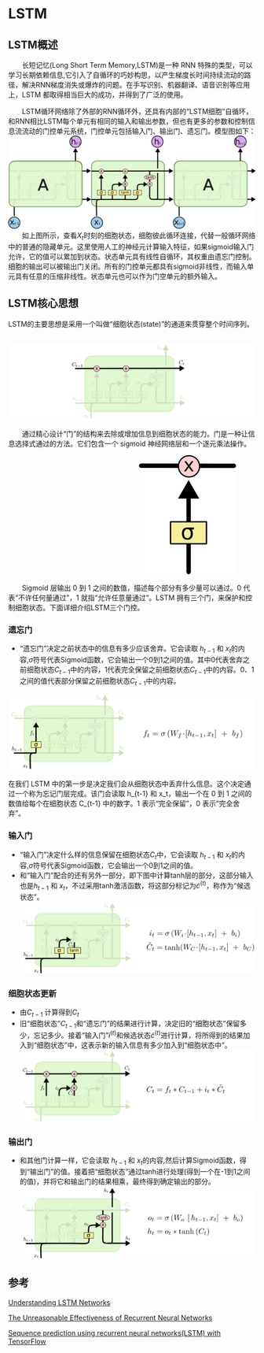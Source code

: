 
# LSTM
## LSTM概述
&emsp;&emsp;长短记忆(Long Short Term Memory,LSTM)是一种 RNN 特殊的类型，可以学习长期依赖信息,它引入了自循环的巧妙构思，以产生梯度长时间持续流动的路径，解决RNN梯度消失或爆炸的问题。在手写识别、机器翻译、语音识别等应用上，LSTM 都取得相当巨大的成功，并得到了广泛的使用。

&emsp;&emsp;LSTM循环网络除了外部的RNN循环外，还具有内部的“LSTM细胞”自循环，和RNN相比LSTM每个单元有相同的输入和输出参数，但也有更多的参数和控制信息流流动的门控单元系统，门控单元包括输入门、输出门、遗忘门。模型图如下：
![rnn](img/lstm_model.png?raw=true "rnn")
&emsp;&emsp;如上图所示，查看$X_t$时刻的细胞状态，细胞彼此循环连接，代替一般循环网络中的普通的隐藏单元。这里使用人工的神经元计算输入特征，如果sigmoid输入门允许，它的值可以累加到状态。状态单元具有线性自循环，其权重由遗忘门控制。细胞的输出可以被输出门关闭。所有的门控单元都具有sigmoid非线性，而输入单元具有任意的压缩非线性。状态单元也可以作为门空单元的额外输入。

## LSTM核心思想
LSTM的主要思想是采用一个叫做“细胞状态(state)”的通道来贯穿整个时间序列。

&emsp;![rnn](img/state1.png?raw=true "rnn")

&emsp;&emsp;通过精心设计“门”的结构来去除或增加信息到细胞状态的能力。门是一种让信息选择式通过的方法。它们包含一个 sigmoid 神经网络层和一个逐元乘法操作。

&emsp;&emsp;&emsp;&emsp;&emsp;&emsp;&emsp;&emsp;&emsp;&emsp;&emsp;&emsp;&emsp;&emsp;&emsp;&emsp;&emsp;&emsp;&emsp;![rnn](img/state2.png?raw=true "rnn")

&emsp;&emsp;Sigmoid 层输出 0 到 1 之间的数值，描述每个部分有多少量可以通过。0 代表“不许任何量通过”，1 就指“允许任意量通过”。LSTM 拥有三个门，来保护和控制细胞状态。下面详细介绍LSTM三个门控。
### 遗忘门
- “遗忘门”决定之前状态中的信息有多少应该舍弃。它会读取 $h_{t-1}$ 和 $x_t$的内容,$\sigma$符号代表Sigmoid函数，它会输出一个0到1之间的值。其中0代表舍弃之前细胞状态$C_{t-1}$中的内容，1代表完全保留之前细胞状态$C_{t-1}$中的内容。0、1之间的值代表部分保留之前细胞状态$C_{t-1}$中的内容。

![rnn](img/forget.png?raw=true "rnn")

在我们 LSTM 中的第一步是决定我们会从细胞状态中丢弃什么信息。这个决定通过一个称为忘记门层完成。该门会读取 h_{t-1} 和 x_t，输出一个在 0 到 1 之间的数值给每个在细胞状态 C_{t-1} 中的数字。1 表示“完全保留”，0 表示“完全舍弃”。
### 输入门

- “输入门”决定什么样的信息保留在细胞状态$C_t$中，它会读取 $h_{t-1}$ 和 $x_t$的内容,$\sigma$符号代表Sigmoid函数，它会输出一个0到1之间的值。
- 和“输入门”配合的还有另外一部分，即下图中计算tanh层的部分，这部分输入也是$h_{t-1}$ 和 $x_t$，不过采用tanh激活函数，将这部分标记为$\tilde c^{(t)}$，称作为“候选状态”。
![rnn](img/input.png?raw=true "rnn")
### 细胞状态更新
- 由$C_{t-1}$ 计算得到$C_t$
- 旧“细胞状态”$C_{t-1}$和“遗忘门”的结果进行计算，决定旧的“细胞状态”保留多少，忘记多少。接着“输入门”$i^{(t)}$和候选状态$\tilde c^{(t)}$进行计算，将所得到的结果加入到“细胞状态”中，这表示新的输入信息有多少加入到“细胞状态中”。
![rnn](img/update.png?raw=true "rnn")
### 输出门
- 和其他门计算一样，它会读取 $h_{t-1}$ 和 $x_t$的内容,然后计算Sigmoid函数，得到“输出门”的值。接着把“细胞状态”通过tanh进行处理(得到一个在-1到1之间的值)，并将它和输出门的结果相乘，最终得到确定输出的部分。
![rnn](img/output.png?raw=true "rnn")

## 参考
[Understanding LSTM Networks](https://colah.github.io/posts/2015-08-Understanding-LSTMs/ "title")

[The Unreasonable Effectiveness of Recurrent Neural Networks](https://karpathy.github.io/2015/05/21/rnn-effectiveness/ "title")

[Sequence prediction using recurrent neural networks(LSTM) with TensorFlow](http://mourafiq.com/2016/05/15/predicting-sequences-using-rnn-in-tensorflow.html "title")




